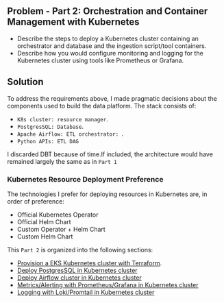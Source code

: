 ## Problem - Part 2: Orchestration and Container Management with Kubernetes

- Describe the steps to deploy a Kubernetes cluster containing an orchestrator and database and the
ingestion script/tool containers.
- Describe how you would configure monitoring and logging for the Kubernetes cluster using tools like
Prometheus or Grafana.

## Solution

To address the requirements above, I made pragmatic decisions about the components used to build
the data platform. The stack consists of:

- `K8s cluster: resource manager`.
- `PostgresSQL: Database`.
- `Apache Airflow: ETL orchestrator: `.
- `Python APIs: ETL DAG`

I discarded DBT because of time.If included, the architecture would have remained largely the same
as in `Part 1`

### Kubernetes Resource Deployment Preference

The technologies I prefer for deploying resources in Kubernetes are, in order of preference:
- Official Kubernetes Operator
- Official Helm Chart
- Custom Operator + Helm Chart
- Custom Helm Chart

This `Part 2` is organized into the following sections:

- [Provision a EKS Kubernetes cluster with Terraform](k8s-aws-eks/terraform/README.md).
- [Deploy PostgresSQL in Kubernetes cluster](k8s-postgres/README.md)
- [Deploy Airflow cluster in Kubernetes cluster](k8s-postgres/README.md)
- [Metrics/Alerting with Prometheus/Grafana in Kubernetes cluster](k8s-monitoring/metrics/README.md)
- [Logging with Loki/Promtail in Kubernetes cluster](k8s-monitoring/logging/README.md)
